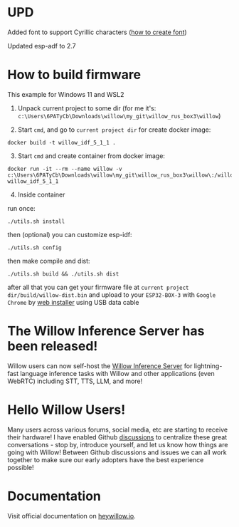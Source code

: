 # UPD

Added font to support Cyrillic characters ([how to create font](https://forum.lvgl.io/t/esp32-lvgl-example-with-cyrillic-fonts/9756))

Updated esp-adf to 2.7

# How to build firmware

This example for Windows 11 and WSL2

1. Unpack current project to some dir (for me it's: `c:\Users\6PATyCb\Downloads\willow\my_git\willow_rus_box3\willow`)

2. Start `cmd`, and go to `current project dir` for create docker image:
```
docker build -t willow_idf_5_1_1 .
```
3. Start `cmd` and create container from docker image:
```
docker run -it --rm --name willow -v c:\Users\6PATyCb\Downloads\willow\my_git\willow_rus_box3\willow\:/willow  willow_idf_5_1_1
```
4. Inside container

run once:
```
./utils.sh install
```
then (optional) you can customize esp-idf:
```
./utils.sh config
```
then make compile and dist:
```
./utils.sh build && ./utils.sh dist 
```
after all that you can get your firmware file at `current project dir/build/willow-dist.bin` and upload to your `ESP32-BOX-3` with `Google Chrome` by [web installer](https://tasmota.github.io/install/) using USB data cable

# The Willow Inference Server has been released!

Willow users can now self-host the [Willow Inference Server](https://github.com/toverainc/willow-inference-server) for lightning-fast language inference tasks with Willow and other applications (even WebRTC) including STT, TTS, LLM, and more!

# Hello Willow Users!

Many users across various forums, social media, etc are starting to receive their hardware! I have enabled Github [discussions](https://github.com/toverainc/willow/discussions) to centralize these great conversations - stop by, introduce yourself, and let us know how things are going with Willow! Between Github discussions and issues we can all work together to make sure our early adopters have the best experience possible!

# Documentation

Visit official documentation on [heywillow.io](https://heywillow.io).
